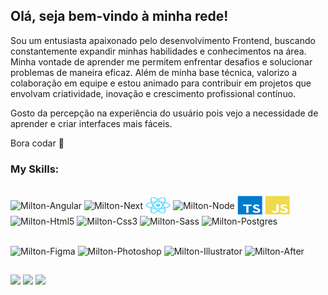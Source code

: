 ## Olá, seja bem-vindo à minha rede!

Sou um entusiasta apaixonado pelo
desenvolvimento Frontend, buscando
constantemente expandir minhas habilidades e
conhecimentos na área.
Minha vontade de aprender me permitem
enfrentar desafios e solucionar problemas de
maneira eficaz.
Além de minha base técnica, valorizo a
colaboração em equipe e estou animado para
contribuir em projetos que envolvam criatividade,
inovação e crescimento profissional contínuo.

Gosto da percepção na experiência do usuário pois vejo a necessidade de aprender e criar interfaces mais fáceis.

Bora codar 🚀


### My Skills:

<div style="display: inline_block"><br>
  <img align="center" alt="Milton-Angular" height="30" width="40" src="https://cdn.jsdelivr.net/gh/devicons/devicon/icons/angularjs/angularjs-original.svg">
  <img align="center" alt="Milton-Next" height="30" width="40" src="https://cdn.jsdelivr.net/gh/devicons/devicon/icons/nextjs/nextjs-original-wordmark.svg">          
  <img align="center" alt="Milton-React" height="30" width="40" src="https://raw.githubusercontent.com/devicons/devicon/master/icons/react/react-original.svg">
  <img align="center" alt="Milton-Node" height="30" width="40" src="https://cdn.jsdelivr.net/gh/devicons/devicon/icons/nodejs/nodejs-original.svg">
  <img align="center" alt="Milton-Ts" height="30" width="40" src="https://raw.githubusercontent.com/devicons/devicon/master/icons/typescript/typescript-plain.svg">
  <img align="center" alt="Milton-Js" height="30" width="40" src="https://raw.githubusercontent.com/devicons/devicon/master/icons/javascript/javascript-plain.svg">
  <img align="center" alt="Milton-Html5" height="30" width="40" src="https://cdn.jsdelivr.net/gh/devicons/devicon/icons/html5/html5-original.svg">
  <img align="center" alt="Milton-Css3" height="30" width="40" src="https://cdn.jsdelivr.net/gh/devicons/devicon/icons/css3/css3-original.svg">          
  <img align="center" alt="Milton-Sass" height="30" width="40" src="https://cdn.jsdelivr.net/gh/devicons/devicon/icons/sass/sass-original.svg">
  <img align="center" alt="Milton-Postgres" height="30" width="40" src="https://cdn.jsdelivr.net/gh/devicons/devicon/icons/postgresql/postgresql-original.svg">
</div>

  ##
<div style="display: inline_block">
  <img align="center" alt="Milton-Figma" height="30" width="40" src="https://cdn.jsdelivr.net/gh/devicons/devicon/icons/figma/figma-original.svg">
  <img align="center" alt="Milton-Photoshop" height="30" width="40"  src="https://cdn.jsdelivr.net/gh/devicons/devicon/icons/photoshop/photoshop-plain.svg" />
  <img align="center" alt="Milton-Illustrator" height="30" width="40"  src="https://cdn.jsdelivr.net/gh/devicons/devicon/icons/illustrator/illustrator-plain.svg" />
  <img align="center" alt="Milton-After" height="30" width="40"  src="https://cdn.jsdelivr.net/gh/devicons/devicon/icons/aftereffects/aftereffects-plain.svg" />
</div>   
  
  ##
 
<div> 
  <a href="https://www.linkedin.com/in/miltonbneves" target="_blank"><img src="https://img.shields.io/badge/-LinkedIn-%230077B5?style=for-the-badge&logo=linkedin&logoColor=white" target="_blank"></a>
  <a href="https://instagram.com/milzonzneves" target="_blank"><img src="https://img.shields.io/badge/-Instagram-%23E4405F?style=for-the-badge&logo=instagram&logoColor=white" target="_blank"></a>
  <a href = "mailto:milzonzneves@gmail.com"><img src="https://img.shields.io/badge/-Gmail-%23333?style=for-the-badge&logo=gmail&logoColor=white" target="_blank"></a>
  
</div>



